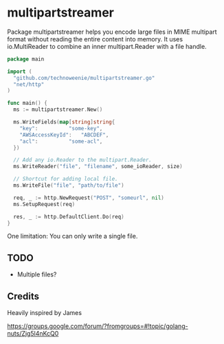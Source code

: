 # multipartstreamer

Package multipartstreamer helps you encode large files in MIME multipart format
without reading the entire content into memory.  It uses io.MultiReader to
combine an inner multipart.Reader with a file handle.

```go
package main

import (
  "github.com/technoweenie/multipartstreamer.go"
  "net/http"
)

func main() {
  ms := multipartstreamer.New()

  ms.WriteFields(map[string]string{
    "key":			"some-key",
    "AWSAccessKeyId":	"ABCDEF",
    "acl":			"some-acl",
  })

  // Add any io.Reader to the multipart.Reader.
  ms.WriteReader("file", "filename", some_ioReader, size)

  // Shortcut for adding local file.
  ms.WriteFile("file", "path/to/file")

  req, _ := http.NewRequest("POST", "someurl", nil)
  ms.SetupRequest(req)

  res, _ := http.DefaultClient.Do(req)
}
```

One limitation: You can only write a single file.

## TODO

* Multiple files?

## Credits

Heavily inspired by James

https://groups.google.com/forum/?fromgroups=#!topic/golang-nuts/Zjg5l4nKcQ0
